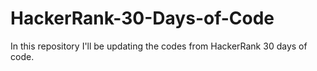 # HackerRank-30-Days-of-Code

In this repository I'll be updating the codes from HackerRank 30 days of code.
